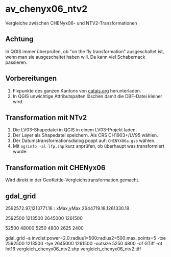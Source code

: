 av_chenyx06_ntv2
================

Vergleiche zwischen CHENyx06- und NTV2-Transformationen

Achtung
-------
In QGIS immer überprüfen, ob "on the fly transformation" ausgeschaltet ist, wenn man sie ausgeschaltet haben will. Da kann viel Schabernack passieren.


Vorbereitungen
--------------
1. Fixpunkte des ganzen Kantons von [catais.org](http://www.catais.org/geodaten/ch/so/kva/av/mopublic/shp/lv03/d/) herunterladen.
2. In QGIS unwichtige Attributspalten löschen damit die DBF-Datei kleiner wird.

Transformation mit NTv2
-----------------------
1. Die LV03-Shapedatei in QGIS in einem LV03-Projekt laden.
2. Der Layer als Shapedatei speichern. Als CRS CH1903+/LV95 wählen. 
3. Der Datumstransformationsdialog poppt auf: `CHENYX06a.gsb` wählen.
4. Mit `ogrinfo -al lfp.shp` kurz anprüfen, ob überhaupt was transformiert wurde.

Transformation mit CHENyx06
---------------------------
Wird direkt in der GeoKettle-Vergleichstransformation gemacht.


gdal_grid
---------

2592572.97,1213771.16 : xMax,yMax 2644719.18,1261330.18

2592500 1213500 2645000 1261500

52500 48000
5250 4800
2625 2400


gdal_grid -a invdist:power=2.0:radius1=500:radius2=500:max_points=5 -txe 2592500 1213500 -tye 2645000 1261500 -outsize 5250 4800 -of GTiff -ot Int16 vergleich_chenyx06_ntv2.shp vergleich_chenyx06_ntv2.tiff

```

```


```


```
